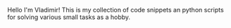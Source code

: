 Hello I'm Vladimir!
This is my collection of code snippets an python scripts for solving various small tasks as a hobby.

<!---
vklet/vklet is a ✨ special ✨ repository because its `README.md` (this file) appears on your GitHub profile.
You can click the Preview link to take a look at your changes.
--->

